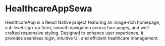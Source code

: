 # HealthcareAppSewa
HealthcareApp is a React Native project featuring an image-rich homepage, a 4-level sign-up form, smooth navigation across four pages, and well-crafted responsive styling. Designed to enhance user experience, it provides seamless login, intuitive UI, and efficient healthcare management.

